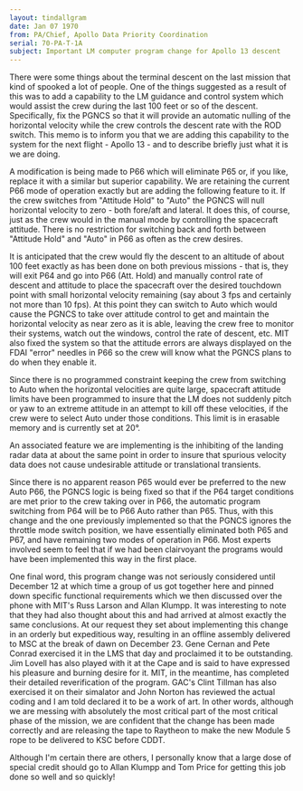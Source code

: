 ```yaml
---
layout: tindallgram
date: Jan 07 1970
from: PA/Chief, Apollo Data Priority Coordination
serial: 70-PA-T-1A
subject: Important LM computer program change for Apollo 13 descent
---
```

There were some things about the terminal descent on the last mission that kind
of spooked a lot of people. One of the things suggested as a result of this was
to add a capability to the LM guidance and control system which would assist the
crew during the last 100 feet or so of the descent. Specifically, fix the PGNCS
so that it will provide an automatic nulling of the horizontal velocity while
the crew controls the descent rate with the ROD switch. This memo is to inform
you that we are adding this capability to the system for the next flight -
Apollo 13 - and to describe briefly just what it is we are doing.

A modification is being made to P66 which will eliminate P65 or, if you like,
replace it with a similar but superior capability. We are retaining the current
P66 mode of operation exactly but are adding the following feature to it. If the
crew switches from "Attitude Hold" to "Auto" the PGNCS will null horizontal
velocity to zero - both fore/aft and lateral. It does this, of course, just as
the crew would in the manual mode by controlling the spacecraft attitude. There
is no restriction for switching back and forth between "Attitude Hold" and
"Auto" in P66 as often as the crew desires.

It is anticipated that the crew would fly the descent to an altitude of about
100 feet exactly as has been done on both previous missions - that is, they will
exit P64 and go into P66 (Att. Hold) and manually control rate of descent and
attitude to place the spacecraft over the desired touchdown point with small
horizontal velocity remaining (say about 3 fps and certainly not more than 10
fps). At this point they can switch to Auto which would cause the PGNCS to take
over attitude control to get and maintain the horizontal velocity as near zero
as it is able, leaving the crew free to monitor their systems, watch out the
windows, control the rate of descent, etc. MIT also fixed the system so that the
attitude errors are always displayed on the FDAI "error" needles in P66 so the
crew will know what the PGNCS plans to do when they enable it.

Since there is no programmed constraint keeping the crew from switching to Auto
when the horizontal velocities are quite large, spacecraft attitude limits have
been programmed to insure that the LM does not suddenly pitch or yaw to an
extreme attitude in an attempt to kill off these velocities, if the crew were to
select Auto under those conditions. This limit is in erasable memory and is
currently set at 20°.

An associated feature we are implementing is the inhibiting of the landing radar
data at about the same point in order to insure that spurious velocity data does
not cause undesirable attitude or translational transients.

Since there is no apparent reason P65 would ever be preferred to the new Auto
P66, the PGNCS logic is being fixed so that if the P64 target conditions are met
prior to the crew taking over in P66, the automatic program switching from P64
will be to P66 Auto rather than P65. Thus, with this change and the one
previously implemented so that the PGNCS ignores the throttle mode switch
position, we have essentially eliminated both P65 and P67, and have remaining
two modes of operation in P66. Most experts involved seem to feel that if we had
been clairvoyant the programs would have been implemented this way in the first
place.

One final word, this program change was not seriously considered until December
12 at which time a group of us got together here and pinned down specific
functional requirements which we then discussed over the phone with MIT's Russ
Larson and Allan Klumpp. It was interesting to note that they had also thought
about this and had arrived at almost exactly the same conclusions. At our
request they set about implementing this change in an orderly but expeditious
way, resulting in an offline assembly delivered to MSC at the break of dawn on
December 23. Gene Cernan and Pete Conrad exercised it in the LMS that day and
proclaimed it to be outstanding. Jim Lovell has also played with it at the Cape
and is said to have expressed his pleasure and burning desire for it. MIT, in
the meantime, has completed their detailed reverification of the program. GAC's
Clint Tillman has also exercised it on their simalator and John Norton has
reviewed the actual coding and I am told declared it to be a work of art. In
other words, although we are messing with absolutely the most critical part of
the most critical phase of the mission, we are confident that the change has
been made correctly and are releasing the tape to Raytheon to make the new
Module 5 rope to be delivered to KSC before CDDT.

Although I'm certain there are others, I personally know that a large dose of
special credit should go to Allan Klumpp and Tom Price for getting this job done
so well and so quickly!
